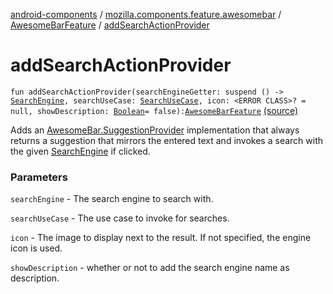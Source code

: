 [android-components](../../index.md) / [mozilla.components.feature.awesomebar](../index.md) / [AwesomeBarFeature](index.md) / [addSearchActionProvider](./add-search-action-provider.md)

# addSearchActionProvider

`fun addSearchActionProvider(searchEngineGetter: suspend () -> `[`SearchEngine`](../../mozilla.components.browser.search/-search-engine/index.md)`, searchUseCase: `[`SearchUseCase`](../../mozilla.components.feature.search/-search-use-cases/-search-use-case/index.md)`, icon: <ERROR CLASS>? = null, showDescription: `[`Boolean`](https://kotlinlang.org/api/latest/jvm/stdlib/kotlin/-boolean/index.html)` = false): `[`AwesomeBarFeature`](index.md) [(source)](https://github.com/mozilla-mobile/android-components/blob/master/components/feature/awesomebar/src/main/java/mozilla/components/feature/awesomebar/AwesomeBarFeature.kt#L154)

Adds an [AwesomeBar.SuggestionProvider](../../mozilla.components.concept.awesomebar/-awesome-bar/-suggestion-provider/index.md) implementation that always returns a suggestion that
mirrors the entered text and invokes a search with the given [SearchEngine](../../mozilla.components.browser.search/-search-engine/index.md) if clicked.

### Parameters

`searchEngine` - The search engine to search with.

`searchUseCase` - The use case to invoke for searches.

`icon` - The image to display next to the result. If not specified, the engine icon is used.

`showDescription` - whether or not to add the search engine name as description.
